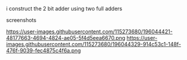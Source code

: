 i construct the 2 bit adder using two full adders

screenshots 

https://user-images.githubusercontent.com/115273680/196044421-48177663-4694-4824-ae05-5f4d5eea6670.png
https://user-images.githubusercontent.com/115273680/196044329-914c53c1-148f-476f-9039-fec4875c4f6a.png
